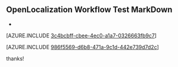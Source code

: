 ## OpenLocalization Workflow Test MarkDown
* 

[AZURE.INCLUDE [3c4bcbff-cbee-4ec0-a1a7-0326663fb9c7](calleeMd1.md)]



[AZURE.INCLUDE [986f5569-d6b8-471a-9c1d-442e739d7d2c](calleeMd2.md)]

 
thanks!
